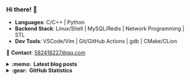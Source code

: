 ### Hi there! 👋

- ​**Languages**: C/C++ | Python
- ​**Backend Stack**: Linux/Shell | MySQL/Redis | Network Programming | STL
- ​**Dev Tools**: VSCode/Vim | Git/GitHub Actions | gdb | CMake/CLion

📮 ​**Contact**: [582418227@qq.com](mailto:582418227@qq.com)

<details>
  <summary><b>:memo: &nbsp;Latest blog posts</b></summary>

<!-- BLOG-POST-LIST:START -->
- [XV6 的中断是怎么做的？](https://404notfixed.cn/posts/xv6-trap/)
- [2024 年终总结](https://404notfixed.cn/posts/2024-year-summary/)
- [CMU 15-445 | Project 3 - Query Execution](https://404notfixed.cn/posts/cmu-15445-project3/)
- [CMU 15-445 | Project 2 - Extendible Hash Index](https://404notfixed.cn/posts/cmu-15445-project2/)
- [CMU 15-445 | Project 1 - Buffer Pool](https://404notfixed.cn/posts/cmu-15445-project1/)
<!-- BLOG-POST-LIST:END -->

</details>


<details>
  <summary><b>:gear: &nbsp;GitHub Statistics</b></summary>
  <br/>
    <p align="center>
      <img src="https://raw.githubusercontent.com/MiaoHN/MiaoHN/output/github-contribution-grid-snake.svg" />
    </p>
    <p align="center">
        <img height="137px" src="https://github-readme-stats.vercel.app/api?username=miaohn&hide_title=true&hide_border=true&show_icons=true&include_all_commits=true&count_private=true&line_height=21&theme=swift" /> <img height="137px" src="https://github-readme-stats.vercel.app/api/top-langs/?username=miaohn&hide=html&hide_title=true&hide_border=true&layout=compact&langs_count=8&theme=swift" />
    </p>
</details>
